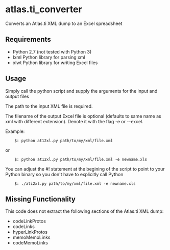 atlas.ti_converter
==================

Converts an Atlas.ti XML dump to an Excel spreadsheet

Requirements
-----------
* Python 2.7 (not tested with Python 3)
* lxml Python library for parsing xml
* xlwt Python library for writing Excel files

Usage
-----

Simply call the python script and supply the arguments for the input and output files

The path to the input XML file is required.

The filename of the output Excel file is optional (defaults to same name as xml with different extension).  Denote it with the flag -e or --excel.

Example:

        $: python at12xl.py path/to/my/xml/file.xml

or 

        $: python at12xl.py path/to/my/xml/file.xml -e newname.xls

You can adjust the #! statement at the begining of the script to point to your Python binary so you don't have to explicitly call Python

        $: ./ati2xl.py path/to/my/xml/file.xml -e newname.xls

Missing Functionality
---------------------

This code does not extract the following sections of the Atlas.ti XML dump:

* codeLinkProtos
* codeLinks
* hyperLinkProtos
* memoMemoLinks
* codeMemoLinks